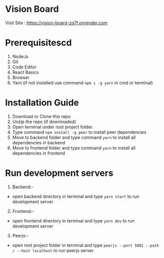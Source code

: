# Vision Board
Visit Site : https://vision-board-zq7f.onrender.com


# Prerequisitescd
1. NodeJs
2. Git
3. Code Editor
4. React Basics
5. Browser
6. Yarn (if not installed use command `npm i -g yarn` in cmd or terminal)

 
# Installation Guide
1. Download or Clone this repo
2. Unzip the repo (if downloaded)
3. Open terminal under root project folder.
4. Type command `npm install -g peer` to install peer dependencies
5. Move to backend folder and type command `yarn` to install all dependencies in backend
6. Move to frontend folder and type command `yarn` to install all dependencies in frontend


# Run development servers

1. Backend:-
  - open backend directory in terminal and type `yarn start` to run development server
  
2. Frontend:-
  - open frontend directory in terminal and type `yarn dev` to run development server

3. Peerjs:-
  - open root project folder in terminal and type `peerjs --port 5001 --path / --host localhost` to run peerjs server

